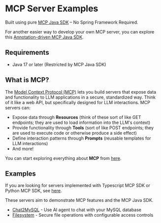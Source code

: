 # MCP Server Examples

Built using pure [MCP Java SDK](https://github.com/modelcontextprotocol/java-sdk) – No Spring Framework Required.

For another easier way to develop your own MCP server, you can explore this [Annotation-driven MCP Java SDK](https://github.com/codeboyzhou/mcp-declarative-java-sdk).

## Requirements

- Java 17 or later (Restricted by MCP Java SDK)

## What is MCP?

The [Model Context Protocol (MCP)](https://modelcontextprotocol.io) lets you build servers that expose data and functionality to LLM applications in a secure, standardized way. Think of it like a web API, but specifically designed for LLM interactions. MCP servers can:

- Expose data through **Resources** (think of these sort of like GET endpoints; they are used to load information into the LLM's context)
- Provide functionality through **Tools** (sort of like POST endpoints; they are used to execute code or otherwise produce a side effect)
- Define interaction patterns through **Prompts** (reusable templates for LLM interactions)
- And more!

You can start exploring everything about **MCP** from [here](https://modelcontextprotocol.io).

## Examples

If you are looking for servers implemented with Typescript MCP SDK or Python MCP SDK, see [here](https://github.com/modelcontextprotocol/servers).

These servers aim to demonstrate MCP features and the MCP Java SDK.

- [Chat2MySQL](https://github.com/codeboyzhou/mcp-java-sdk-examples/blob/main/mcp-server-chat2mysql/README.md) - Use AI agent to chat with your MySQL database
- [Filesystem](https://github.com/codeboyzhou/mcp-java-sdk-examples/blob/main/mcp-server-filesystem/README.md) - Secure file operations with configurable access controls
